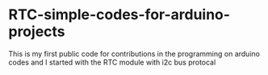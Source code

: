 # RTC-simple-codes-for-arduino-projects
This is my first public code for contributions in the programming on arduino codes and I started with the RTC module with i2c bus protocal
